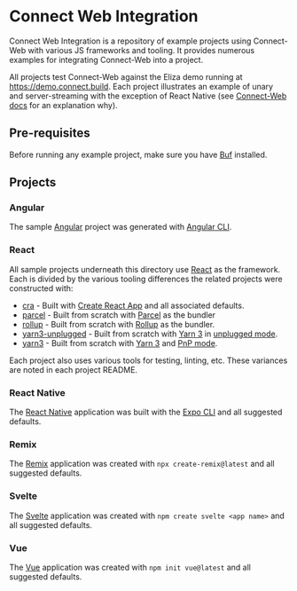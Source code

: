 # Connect Web Integration

Connect Web Integration is a repository of example projects using Connect-Web with various JS frameworks and tooling.
It provides numerous examples for integrating Connect-Web into a project.

All projects test Connect-Web against the Eliza demo running at https://demo.connect.build.  Each project illustrates an example
of unary and server-streaming with the exception of React Native (see [Connect-Web docs](https://connect.build/docs/web/compatibility) for an explanation why).

## Pre-requisites

Before running any example project, make sure you have [Buf](https://docs.buf.build/installation) installed.

## Projects

### Angular

The sample [Angular](https://angular.io) project was generated with [Angular CLI](https://github.com/angular/angular-cli).

### React

All sample projects underneath this directory use [React](https://reactjs.org) as the framework.  Each is divided by the various
tooling differences the related projects were constructed with:

* [cra](react/cra) - Built with [Create React App](https://github.com/facebook/create-react-app) and all associated defaults.
* [parcel](react/parcel) - Built from scratch with [Parcel](https://parceljs.org) as the bundler
* [rollup](react/rollup) - Built from scratch with [Rollup](https://rollupjs.org) as the bundler.
* [yarn3-unplugged](react/yarn3-unplugged) - Built from scratch with [Yarn 3](https://yarnpkg.com) in [unplugged mode](https://yarnpkg.com/getting-started/migration#step-by-step).
* [yarn3](react/yarn3) - Built from scratch with [Yarn 3](https://yarnpkg.com) and [PnP mode](https://yarnpkg.com/features/pnp).

Each project also uses various tools for testing, linting, etc.  These variances are noted in each project README.

### React Native

The [React Native](react-native) application was built with the [Expo CLI](https://docs.expo.dev/workflow/expo-cli/) and all suggested defaults.

### Remix

The [Remix](remix) application was created with `npx create-remix@latest` and all suggested defaults.

### Svelte

The [Svelte](svelte) application was created with `npm create svelte <app name>` and all suggested defaults.

### Vue

The [Vue](vue) application was created with `npm init vue@latest` and all suggested defaults.
